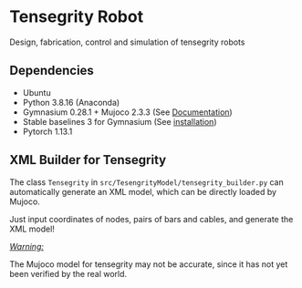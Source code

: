 # Tensegrity Robot
Design, fabrication, control and simulation of tensegrity robots

## Dependencies
- Ubuntu
- Python 3.8.16 (Anaconda)
- Gymnasium 0.28.1 + Mujoco 2.3.3 (See [Documentation][gym-doc])
- Stable baselines 3 for Gymnasium (See [installation][sb3-doc])
- Pytorch 1.13.1

[gym-doc]: https://gymnasium.farama.org/environments/mujoco/
[sb3-doc]: https://stable-baselines3.readthedocs.io/en/master/guide/install.html

## XML Builder for Tensegrity
The class `Tensegrity` in `src/TesengrityModel/tensegrity_builder.py` can automatically generate an XML model, which can be directly loaded by Mujoco.

Just input coordinates of nodes, pairs of bars and cables, and generate the XML model!

<u><i>Warning:</i></u>

The Mujoco model for tensegrity may not be accurate, since it has not yet been verified by the real world.